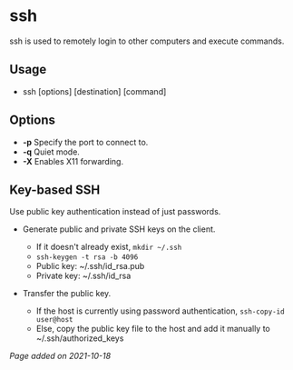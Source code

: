 # ssh
ssh is used to remotely login to other computers and execute commands.

## Usage
- ssh [options] [destination] [command]

## Options
- **-p** Specify the port to connect to.
- **-q** Quiet mode.
- **-X** Enables X11 forwarding.

## Key-based SSH
Use public key authentication instead of just passwords.

- Generate public and private SSH keys on the client.
    - If it doesn't already exist, <code>mkdir ~/.ssh</code>
    - <code>ssh-keygen -t rsa -b 4096</code>
    - Public key: ~/.ssh/id_rsa.pub
    - Private key: ~/.ssh/id_rsa
    
- Transfer the public key.
    - If the host is currently using password authentication, <code>ssh-copy-id user@host</code>
    - Else, copy the public key file to the host and add it manually to ~/.ssh/authorized_keys

*Page added on 2021-10-18*

